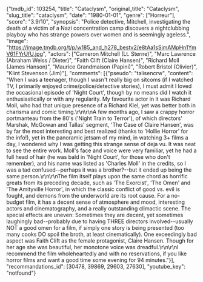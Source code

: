 {"tmdb_id": 103254, "title": "Cataclysm", "original_title": "Cataclysm", "slug_title": "cataclysm", "date": "1980-01-01", "genre": ["Horreur"], "score": "3.9/10", "synopsis": "Police detective, Mitchell, investigating the death of a victim of a Nazi concentration camp discovers a nightclubbing playboy who has strange powers over women and is seemingly ageless.", "image": "https://image.tmdb.org/t/p/w185_and_h278_bestv2/e8tAa1sSjmAMpHn1YmV61FYrUfU.jpg", "actors": ["Cameron Mitchell (Lt. Sterne)", "Marc Lawrence (Abraham Weiss / Dieter)", "Faith Clift (Claire Hansen)", "Richard Moll (James Hanson)", "Maurice Grandmaison (Papini)", "Robert Bristol (Olivier)", "Klint Stevenson (Jim)"], "comments": [{"pseudo": "talisencrw", "content": "When I was a teenager, though I wasn't really big on sitcoms (if I watched TV, I primarily enjoyed crime/police/detective stories), I must admit I loved the occasional episode of 'Night Court', though by no means did I watch it enthusiastically or with any regularity. My favourite actor in it was Richard Moll, who had that unique presence of a Richard Kiel, yet was better both in charisma and comic timing.\r\n\r\nA few months ago, I saw a crappy horror portmanteau from the 80's ('Night Train to Terror'), of which directors' Marshak, McGowan and Tallas' segment, 'The Case of Claire Hansen', was by far the most interesting and best realized (thanks to 'Hollie Horror' for the info!), yet in the panoramic jetsam of my mind, in watching 3+ films a day, I wondered why I was getting this strange sense of deja vu. It was neat to see the entire work. Moll's face and voice were very familiar, yet he had a full head of hair (he was bald in 'Night Court', for those who don't remember), and his name was listed as 'Charles Moll' in the credits, so I was a tad confused--perhaps it was a brother?--but it ended up being the same person.\r\n\r\nThe film itself plays upon the same chord as horrific greats from its preceding decade, such as 'The Exorcist', 'The Omen' and 'The Amityville Horror', in which the classic conflict of good vs. evil is fought, and demons from the underworld are its root cause. For a no-budget film, it has a decent sense of atmosphere and mood, interesting actors and cinematography, and a really outstanding climactic scene. The special effects are uneven: Sometimes they are decent, yet sometimes laughingly bad--probably due to having THREE directors involved--usually NOT a good omen for a film, if simply one story is being presented (too many cooks DO spoil the broth, at least cinematically). One exceedingly bad aspect was Faith Clift as the female protagonist, Claire Hansen. Though for her age she was beautiful, her monotone voice was dreadful.\r\n\r\nI recommend the film wholeheartedly and with no reservations, if you like horror films and want a good time some evening for 94 minutes."}], "recommandations_id": [30478, 39869, 29603, 27630], "youtube_key": "notfound"}
